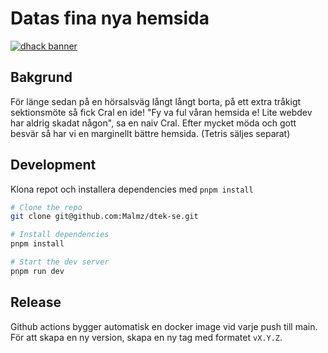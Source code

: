 # Datas fina nya hemsida

[![dhack banner](https://static.codegrotto.com/images/dhack-banner.svg)](dhack.se)

## Bakgrund

För länge sedan på en hörsalsväg långt långt borta, på ett extra tråkigt sektionsmöte så fick Cral en ide! "Fy va ful våran hemsida e! Lite webdev har aldrig skadat någon", sa en naiv Cral. Efter mycket möda och gott besvär så har vi en marginellt bättre hemsida. (Tetris säljes separat)

## Development

Klona repot och installera dependencies med `pnpm install`

```bash
# Clone the repo
git clone git@github.com:Malmz/dtek-se.git

# Install dependencies
pnpm install

# Start the dev server
pnpm run dev
```

## Release

Github actions bygger automatisk en docker image vid varje push till main. För att skapa en ny version, skapa en ny tag med formatet `vX.Y.Z`.

